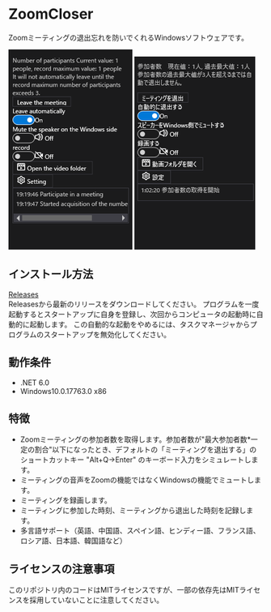 # ZoomCloser

Zoomミーティングの退出忘れを防いでくれるWindowsソフトウェアです。

![Sample](https://github.com/34j/ZoomCloser/blob/main/Example.png) ![Sample](https://github.com/34j/ZoomCloser/blob/main/Example.ja.png)


## インストール方法

[Releases](https://github.com/34j/ZoomCloser/releases)  
Releasesから最新のリリースをダウンロードしてください。 プログラムを一度起動するとスタートアップに自身を登録し、次回からコンピュータの起動時に自動的に起動します。
この自動的な起動をやめるには、タスクマネージャからプログラムのスタートアップを無効化してください。

## 動作条件

- .NET 6.0
- Windows10.0.17763.0 x86

## 特徴

- Zoomミーティングの参加者数を取得します。参加者数が"最大参加者数*一定の割合"以下になったとき、デフォルトの「ミーティングを退出する」のショートカットキー "Alt+Q→Enter" のキーボード入力をシミュレートします。
- ミーティングの音声をZoomの機能ではなくWindowsの機能でミュートします。
- ミーティングを録画します。
- ミーティングに参加した時刻、ミーティングから退出した時刻を記録します。
- 多言語サポート（英語、中国語、スペイン語、ヒンディー語、フランス語、ロシア語、日本語、韓国語など）

## ライセンスの注意事項

このリポジトリ内のコードはMITライセンスですが、一部の依存先はMITライセンスを採用していないことに注意してください。
